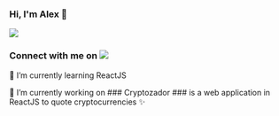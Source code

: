 ### Hi, I'm Alex 👋
![](https://user-images.githubusercontent.com/46390937/121646572-d8a5fb80-ca6b-11eb-85c1-3e11062395a8.png)

### Connect with me on <a href="https://www.linkedin.com/in/alxmendez/"><img src="https://img.shields.io/badge/linkedin-%230077B5.svg?&style=for-the-badge&logo=linkedin&logoColor=white"/></a>

🌱 I’m currently learning ReactJS 

🔭 I’m currently working on ### Cryptozador ### is a web application in ReactJS to quote cryptocurrencies ✨

<!--
**Alexus167/Alexus167** is a ✨ _special_ ✨ repository because its `README.md` (this file) appears on your GitHub profile.

Here are some ideas to get you started:



- 👯 I’m looking to collaborate on ...
- 🤔 I’m looking for help with ...
- 💬 Ask me about ...
- 📫 How to reach me: ...
- 😄 Pronouns: ...
- ⚡ Fun fact: ...
-->

